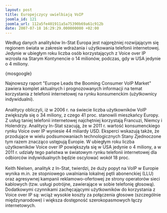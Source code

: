 ```yaml
---
layout: post
title: Europejczycy uwielbiają VoIP
joomla_id: 121
joomla_url: 112a5fe401911a5a75390b69a61c912b
date: 2007-07-18 16:29:29.000000000 +02:00
---
```

Według danych analityk&oacute;w In-Stat Europa jest najprężniej rozwijającym się regionem świata w zakresie wdrażania i użytkowania telefonii internetowej. Jedynie w ubiegłym roku liczba os&oacute;b korzystających z Voice over IP wzrosła na Starym Kontynencie o 14 milion&oacute;w, podczas, gdy w USA jedynie o 4 miliony.<p>{mosgoogle}</p><p>Najnowszy raport &quot;Europe Leads the Booming Consumer VoIP Market&quot; zawiera komplet aktualnych i prognozowanych informacji na temat korzystania z telefonii internetowej na rynku konsumenckim (użytkownicy indywidualni). <br /> <br />Analitycy obliczyli, iż w 2006 r. na świecie liczba użytkownik&oacute;w VoIP zwiększyła się o 34 miliony, z czego 41 proc. stanowili mieszkańcy Europy. Z usług taniej telefonii internetowej najchętniej korzystają Francuzi, Niemcy i Holendrzy. Analitycy In-Stat szacują, że w 2011 r. wartość konsumenckiego rynku Voice over IP wyniesie 44 miliardy USD. Eksperci wskazują także, że przodujące w wielu podsumowaniach technologicznych Stany Zjednoczone tym razem znacząco ustępują Europie. W ubiegłym roku liczba użytkownik&oacute;w Voice over IP powiększyła się w USA jedynie o 4 miliony, a w 2011 r. udziały tego państwa w światowym rynku telefonii internetowej dla odbiorc&oacute;w indywidualnych będzie oscylować wok&oacute;ł 18 proc. <br /> <br />Keith Nielsen, analityk z In-Stat, twierdzi, że duży popyt na VoIP w Europie wynika m.in. ze stopniowego uwalniania lokalnej pętli abonenckiej (LLU) oraz agresywnej kampanii reklamowo-ofertowej ze strony operator&oacute;w sieci kablowych (tzw. usługi potr&oacute;jne, zawierające w sobie telefonię głosową). Dodatkowymi czynnikami zachęcającymi użytkownik&oacute;w do korzystania z Voice over IP są: wciąż wysokie koszty za połączenia głosowe (szczeg&oacute;lnie międzynarodowe) i większa dostępność szerokopasmowych łączy internetowych. </p>
